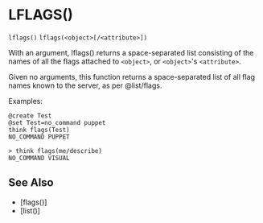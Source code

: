 # LFLAGS()
`lflags()`
`lflags(<object>[/<attribute>])`

  With an argument, lflags() returns a space-separated list consisting of the names of all the flags attached to `<object>`, or `<object>`'s `<attribute>`.

  Given no arguments, this function returns a space-separated list of all flag names known to the server, as per @list/flags.

  Examples:
```
@create Test
@set Test=no_command puppet
think flags(Test)
NO_COMMAND PUPPET
```

    > think flags(me/describe)
    NO_COMMAND VISUAL


## See Also
- [flags()]
- [list()]

